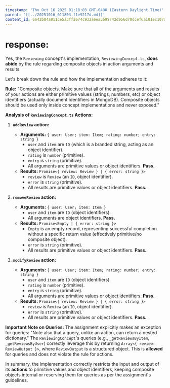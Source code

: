 ```yaml
---
timestamp: 'Thu Oct 16 2025 01:18:03 GMT-0400 (Eastern Daylight Time)'
parent: '[[../20251016_011803.f1e9217d.md]]'
content_id: 6642b84a011ce5a3ff2674c932a6ea5b98742d956d70dcef6a101ec107a2017f
---
```


# response:

Yes, the `Reviewing` concept's implementation, `ReviewingConcept.ts`, **does abide** by the rule regarding composite objects in action arguments and results.

Let's break down the rule and how the implementation adheres to it:

**Rule:** "Composite objects. Make sure that all of the arguments and results of your actions are either primitive values (strings, numbers, etc) or object identifiers (actually document identifiers in MongoDB). Composite objects should be used only inside concept implementations and never exposed."

**Analysis of `ReviewingConcept.ts` Actions:**

1. **`addReview` action:**
   * **Arguments:** `{ user: User; item: Item; rating: number; entry: string }`
     * `user` and `item` are `ID` (which is a branded string, acting as an object identifier).
     * `rating` is `number` (primitive).
     * `entry` is `string` (primitive).
     * All arguments are primitive values or object identifiers. **Pass.**
   * **Results:** `Promise<{ review: Review } | { error: string }>`
     * `review` is `Review` (an `ID`, object identifier).
     * `error` is `string` (primitive).
     * All results are primitive values or object identifiers. **Pass.**

2. **`removeReview` action:**
   * **Arguments:** `{ user: User; item: Item }`
     * `user` and `item` are `ID` (object identifiers).
     * All arguments are object identifiers. **Pass.**
   * **Results:** `Promise<Empty | { error: string }>`
     * `Empty` is an empty record, representing successful completion without a specific return value (effectively primitive/no composite object).
     * `error` is `string` (primitive).
     * All results are primitive values or object identifiers. **Pass.**

3. **`modifyReview` action:**
   * **Arguments:** `{ user: User; item: Item; rating: number; entry: string }`
     * `user` and `item` are `ID` (object identifiers).
     * `rating` is `number` (primitive).
     * `entry` is `string` (primitive).
     * All arguments are primitive values or object identifiers. **Pass.**
   * **Results:** `Promise<{ review: Review } | { error: string }>`
     * `review` is `Review` (an `ID`, object identifier).
     * `error` is `string` (primitive).
     * All results are primitive values or object identifiers. **Pass.**

**Important Note on Queries:**
The assignment explicitly makes an exception for queries: "Note also that a query, unlike an action, can return a nested dictionary."
The `ReviewingConcept`'s queries (e.g., `_getReviewsByItem`, `_getReviewsByUser`) correctly leverage this by returning `Array<{ review: ReviewOutput }>`, where `ReviewOutput` is a structured object. This is **allowed** for queries and does not violate the rule for actions.

In summary, the implementation correctly restricts the input and output of its **actions** to primitive values and object identifiers, keeping composite objects internal or reserving them for queries as per the assignment's guidelines.
